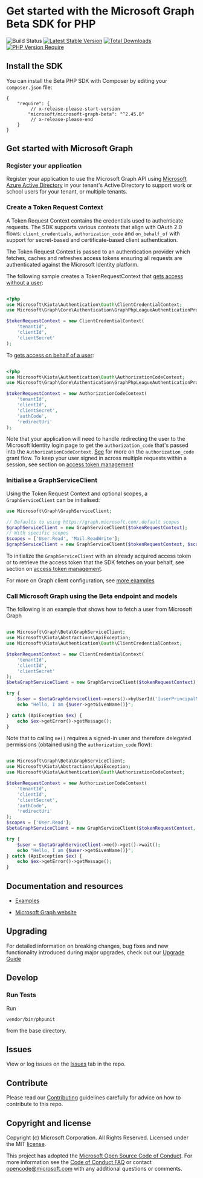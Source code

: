 # Get started with the Microsoft Graph Beta SDK for PHP

![Build Status](https://github.com/microsoftgraph/msgraph-beta-sdk-php/actions/workflows/pr-validation.yml/badge.svg)
[![Latest Stable Version](https://poser.pugx.org/microsoft/microsoft-graph-beta/version)](https://packagist.org/packages/microsoft/microsoft-graph-beta)
[![Total Downloads](http://poser.pugx.org/microsoft/microsoft-graph-beta/downloads)](https://packagist.org/packages/microsoft/microsoft-graph-beta)
[![PHP Version Require](http://poser.pugx.org/microsoft/microsoft-graph-beta/require/php)](https://packagist.org/packages/microsoft/microsoft-graph-beta)

## Install the SDK
You can install the Beta PHP SDK with Composer by editing your `composer.json` file:
```
{
    "require": {
         // x-release-please-start-version
        "microsoft/microsoft-graph-beta": "^2.45.0"
         // x-release-please-end
    }
}
```
## Get started with Microsoft Graph

### Register your application

Register your application to use the Microsoft Graph API using [Microsoft Azure Active Directory](https://portal.azure.com/#blade/Microsoft_AAD_RegisteredApps/ApplicationsListBlade) in your tenant's Active Directory to support work or school users for your tenant, or multiple tenants.

### Create a Token Request Context

A Token Request Context contains the credentials used to authenticate requests. The SDK supports various contexts that align with OAuth 2.0 flows: `client_credentials`, `authorization_code` and `on_behalf_of` with support for secret-based and certificate-based client authentication.

The Token Request Context is passed to an authentication provider which fetches, caches and refreshes access tokens ensuring all requests are authenticated against the Microsoft Identity platform.

The following sample creates a TokenRequestContext that [gets access without a user](https://docs.microsoft.com/en-us/graph/auth-v2-service?context=graph%2Fapi%2F1.0&view=graph-rest-1.0):

```php

<?php
use Microsoft\Kiota\Authentication\Oauth\ClientCredentialContext;
use Microsoft\Graph\Core\Authentication\GraphPhpLeagueAuthenticationProvider;

$tokenRequestContext = new ClientCredentialContext(
    'tenantId',
    'clientId',
    'clientSecret'
);

```

To [gets access on behalf of a user](https://docs.microsoft.com/en-us/graph/auth-v2-user?context=graph%2Fapi%2F1.0&view=graph-rest-1.0):
```php

<?php
use Microsoft\Kiota\Authentication\Oauth\AuthorizationCodeContext;
use Microsoft\Graph\Core\Authentication\GraphPhpLeagueAuthenticationProvider;

$tokenRequestContext = new AuthorizationCodeContext(
    'tenantId',
    'clientId',
    'clientSecret',
    'authCode',
    'redirectUri'
);

```
Note that your application will need to handle redirecting the user to the Microsoft Identity login page to get the `authorization_code` that's passed into the `AuthorizationCodeContext`.
[See](https://docs.microsoft.com/en-us/azure/active-directory/develop/v2-oauth2-auth-code-flow) for more on the `authorization_code` grant flow.
To keep your user signed in across multiple requests within a session, see section on [access token management](https://github.com/microsoftgraph/msgraph-sdk-php/blob/main/docs/Examples.md#access-token-management)

### Initialise a GraphServiceClient

Using the Token Request Context and optional scopes, a `GraphServiceClient` can be initialised:
```php
use Microsoft\Graph\GraphServiceClient;

// Defaults to using https://graph.microsoft.com/.default scopes
$graphServiceClient = new GraphServiceClient($tokenRequestContext);
// With specific scopes
$scopes = ['User.Read', 'Mail.ReadWrite'];
$graphServiceClient = new GraphServiceClient($tokenRequestContext, $scopes);
```
To initialize the `GraphServiceClient` with an already acquired access token or to retrieve the access token that the SDK fetches on your behalf, see section on [access token management](https://github.com/microsoftgraph/msgraph-sdk-php/blob/main/docs/Examples.md#access-token-management).

For more on Graph client configuration, see [more examples](https://aka.ms/graph/sdk/php/preview/examples)


### Call Microsoft Graph using the Beta endpoint and models

The following is an example that shows how to fetch a user from Microsoft Graph

```php

use Microsoft\Graph\Beta\GraphServiceClient;
use Microsoft\Kiota\Abstractions\ApiException;
use Microsoft\Kiota\Authentication\Oauth\ClientCredentialContext;

$tokenRequestContext = new ClientCredentialContext(
    'tenantId',
    'clientId',
    'clientSecret'
);
$betaGraphServiceClient = new GraphServiceClient($tokenRequestContext);

try {
    $user = $betaGraphServiceClient->users()->byUserId('[userPrincipalName]')->get()->wait();
    echo "Hello, I am {$user->getGivenName()}";

} catch (ApiException $ex) {
    echo $ex->getError()->getMessage();
}

```

Note that to calling `me()` requires a signed-in user and therefore delegated permissions (obtained using the `authorization_code` flow):
```php

use Microsoft\Graph\Beta\GraphServiceClient;
use Microsoft\Kiota\Abstractions\ApiException;
use Microsoft\Kiota\Authentication\Oauth\AuthorizationCodeContext;

$tokenRequestContext = new AuthorizationCodeContext(
    'tenantId',
    'clientId',
    'clientSecret',
    'authCode',
    'redirectUri'
);
$scopes = ['User.Read'];
$betaGraphServiceClient = new GraphServiceClient($tokenRequestContext, $scopes);

try {
    $user = $betaGraphServiceClient->me()->get()->wait();
    echo "Hello, I am {$user->getGivenName()}";
} catch (ApiException $ex) {
    echo $ex->getError()->getMessage();
}

```
## Documentation and resources


* [Examples](https://github.com/microsoftgraph/msgraph-sdk-php/blob/main/docs/Examples.md)

* [Microsoft Graph website](https://aka.ms/graph)

## Upgrading

For detailed information on breaking changes, bug fixes and new functionality introduced during major upgrades, check out our [Upgrade Guide](UPGRADING.md)

## Develop

### Run Tests

Run
 ```shell
vendor/bin/phpunit
```
from the base directory.

## Issues

View or log issues on the [Issues](https://github.com/microsoftgraph/msgraph-sdk-php/issues) tab in the repo.

## Contribute

Please read our [Contributing](CONTRIBUTING.md) guidelines carefully for advice on how to contribute to this repo.

## Copyright and license

Copyright (c) Microsoft Corporation. All Rights Reserved. Licensed under the MIT [license](LICENSE).

This project has adopted the [Microsoft Open Source Code of Conduct](https://opensource.microsoft.com/codeofconduct/). For more information see the [Code of Conduct FAQ](https://opensource.microsoft.com/codeofconduct/faq/) or contact [opencode@microsoft.com](mailto:opencode@microsoft.com) with any additional questions or comments.
